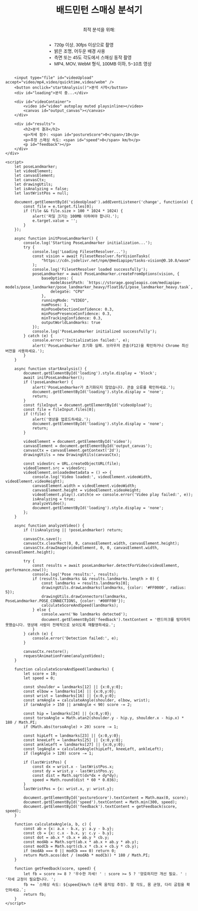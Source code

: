 <!DOCTYPE html>
<html lang="ko">
<head>
    <meta charset="UTF-8">
    <meta name="viewport" content="width=device-width, initial-scale=1.0">
    <title>배드민턴 스매싱 분석 웹페이지</title>
    <script src="https://cdn.jsdelivr.net/npm/@mediapipe/tasks-vision@0.10.8"></script>
    <script src="https://cdn.jsdelivr.net/npm/@mediapipe/drawing_utils@0.3.0" crossorigin="anonymous"></script>
    <style>
        body { font-family: Arial, sans-serif; margin: 20px; }
        #container { display: flex; flex-direction: column; align-items: center; }
        #videoContainer { position: relative; }
        canvas { position: absolute; top: 0; left: 0; }
        #results { margin-top: 20px; text-align: center; }
        input[type="file"] { margin-bottom: 10px; }
        button { padding: 10px; margin: 5px; }
        #loading { display: none; color: blue; font-weight: bold; }
        ul { text-align: left; }
    </style>
</head>
<body>
    <div id="container">
        <h1>배드민턴 스매싱 분석기</h1>
        <p>최적 분석을 위해:</p>
        <ul>
            <li>720p 이상, 30fps 이상으로 촬영</li>
            <li>밝은 조명, 어두운 배경 사용</li>
            <li>측면 또는 45도 각도에서 스매싱 동작 촬영</li>
            <li>MP4, MOV, WebM 형식, 100MB 이하, 5~10초 영상</li>
        </ul>
        
        <input type="file" id="videoUpload" accept="video/mp4,video/quicktime,video/webm" />
        <button onclick="startAnalysis()">분석 시작</button>
        <div id="loading">분석 중...</div>
        
        <div id="videoContainer">
            <video id="video" autoplay muted playsinline></video>
            <canvas id="output_canvas"></canvas>
        </div>
        
        <div id="results">
            <h2>분석 결과</h2>
            <p>자세 점수: <span id="postureScore">0</span>/10</p>
            <p>추정 스매싱 속도: <span id="speed">0</span> km/h</p>
            <p id="feedback"></p>
        </div>
    </div>

    <script>
        let poseLandmarker;
        let videoElement;
        let canvasElement;
        let canvasCtx;
        let drawingUtils;
        let isAnalyzing = false;
        let lastWristPos = null;

        document.getElementById('videoUpload').addEventListener('change', function(e) {
            const file = e.target.files[0];
            if (file && file.size > 100 * 1024 * 1024) {
                alert('파일 크기는 100MB 이하여야 합니다.');
                e.target.value = '';
            }
        });

        async function initPoseLandmarker() {
            console.log('Starting PoseLandmarker initialization...');
            try {
                console.log('Loading FilesetResolver...');
                const vision = await FilesetResolver.forVisionTasks(
                    "https://cdn.jsdelivr.net/npm/@mediapipe/tasks-vision@0.10.8/wasm"
                );
                console.log('FilesetResolver loaded successfully');
                poseLandmarker = await PoseLandmarker.createFromOptions(vision, {
                    baseOptions: {
                        modelAssetPath: `https://storage.googleapis.com/mediapipe-models/pose_landmarker/pose_landmarker_heavy/float16/1/pose_landmarker_heavy.task`,
                        delegate: "CPU"
                    },
                    runningMode: "VIDEO",
                    numPoses: 1,
                    minPoseDetectionConfidence: 0.3,
                    minPosePresenceConfidence: 0.3,
                    minTrackingConfidence: 0.3,
                    outputWorldLandmarks: true
                });
                console.log('PoseLandmarker initialized successfully');
            } catch (e) {
                console.error('Initialization failed:', e);
                alert('PoseLandmarker 초기화 실패. 브라우저 콘솔(F12)을 확인하거나 Chrome 최신 버전을 사용하세요.');
            }
        }

        async function startAnalysis() {
            document.getElementById('loading').style.display = 'block';
            await initPoseLandmarker();
            if (!poseLandmarker) {
                alert('PoseLandmarker가 초기화되지 않았습니다. 콘솔 오류를 확인하세요.');
                document.getElementById('loading').style.display = 'none';
                return;
            }
            const fileInput = document.getElementById('videoUpload');
            const file = fileInput.files[0];
            if (!file) {
                alert('영상을 업로드하세요.');
                document.getElementById('loading').style.display = 'none';
                return;
            }

            videoElement = document.getElementById('video');
            canvasElement = document.getElementById('output_canvas');
            canvasCtx = canvasElement.getContext('2d');
            drawingUtils = new DrawingUtils(canvasCtx);

            const videoSrc = URL.createObjectURL(file);
            videoElement.src = videoSrc;
            videoElement.onloadedmetadata = () => {
                console.log('Video loaded:', videoElement.videoWidth, videoElement.videoHeight);
                canvasElement.width = videoElement.videoWidth;
                canvasElement.height = videoElement.videoHeight;
                videoElement.play().catch(e => console.error('Video play failed:', e));
                isAnalyzing = true;
                analyzeVideo();
                document.getElementById('loading').style.display = 'none';
            };
        }

        async function analyzeVideo() {
            if (!isAnalyzing || !poseLandmarker) return;

            canvasCtx.save();
            canvasCtx.clearRect(0, 0, canvasElement.width, canvasElement.height);
            canvasCtx.drawImage(videoElement, 0, 0, canvasElement.width, canvasElement.height);

            try {
                const results = await poseLandmarker.detectForVideo(videoElement, performance.now());
                console.log('Pose results:', results);
                if (results.landmarks && results.landmarks.length > 0) {
                    const landmarks = results.landmarks[0];
                    drawingUtils.drawLandmarks(landmarks, {color: '#FF0000', radius: 5});
                    drawingUtils.drawConnectors(landmarks, PoseLandmarker.POSE_CONNECTIONS, {color: '#00FF00'});
                    calculateScoreAndSpeed(landmarks);
                } else {
                    console.warn('No landmarks detected');
                    document.getElementById('feedback').textContent = '랜드마크를 탐지하지 못했습니다. 영상에 사람이 전체적으로 보이도록 재촬영하세요.';
                }
            } catch (e) {
                console.error('Detection failed:', e);
            }

            canvasCtx.restore();
            requestAnimationFrame(analyzeVideo);
        }

        function calculateScoreAndSpeed(landmarks) {
            let score = 10;
            let speed = 0;

            const shoulder = landmarks[12] || {x:0,y:0};
            const elbow = landmarks[14] || {x:0,y:0};
            const wrist = landmarks[16] || {x:0,y:0};
            const armAngle = calculateAngle(shoulder, elbow, wrist);
            if (armAngle > 150 || armAngle < 90) score -= 2;

            const hip = landmarks[24] || {x:0,y:0};
            const torsoAngle = Math.atan2(shoulder.y - hip.y, shoulder.x - hip.x) * 180 / Math.PI;
            if (Math.abs(torsoAngle) > 20) score -= 1;

            const hipLeft = landmarks[23] || {x:0,y:0};
            const kneeLeft = landmarks[25] || {x:0,y:0};
            const ankleLeft = landmarks[27] || {x:0,y:0};
            const legAngle = calculateAngle(hipLeft, kneeLeft, ankleLeft);
            if (legAngle > 120) score -= 1;

            if (lastWristPos) {
                const dx = wrist.x - lastWristPos.x;
                const dy = wrist.y - lastWristPos.y;
                const dist = Math.sqrt(dx*dx + dy*dy);
                speed = Math.round(dist * 60 * 0.036);
            }
            lastWristPos = {x: wrist.x, y: wrist.y};

            document.getElementById('postureScore').textContent = Math.max(0, score);
            document.getElementById('speed').textContent = Math.min(300, speed);
            document.getElementById('feedback').textContent = getFeedback(score, speed);
        }

        function calculateAngle(a, b, c) {
            const ab = {x: a.x - b.x, y: a.y - b.y};
            const cb = {x: c.x - b.x, y: c.y - b.y};
            const dot = ab.x * cb.x + ab.y * cb.y;
            const modAb = Math.sqrt(ab.x * ab.x + ab.y * ab.y);
            const modCb = Math.sqrt(cb.x * cb.x + cb.y * cb.y);
            if (modAb === 0 || modCb === 0) return 0;
            return Math.acos(dot / (modAb * modCb)) * 180 / Math.PI;
        }

        function getFeedback(score, speed) {
            let fb = score >= 8 ? '우수한 자세! ' : score >= 5 ? '양호하지만 개선 필요. ' : '자세 교정이 필요합니다. ';
            fb += `스매싱 속도: ${speed}km/h (손목 움직임 추정). 팔 각도, 몸 균형, 다리 굽힘을 확인하세요.`;
            return fb;
        }
    </script>
</body>
</html>
